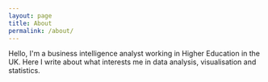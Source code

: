 ```yaml
---
layout: page
title: About
permalink: /about/
---
```


Hello, I'm a business intelligence analyst working in Higher Education in the UK. Here I write about what interests me in data analysis, visualisation and statistics.

